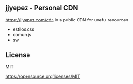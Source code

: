 ## jjyepez - Personal CDN

https://jjyepez.com/cdn is a public CDN for useful resources

- estilos.css
- comun.js
- sw

## License

MIT

https://opensource.org/licenses/MIT

